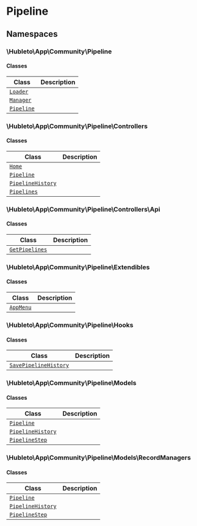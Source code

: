 
# 
# Pipeline

## Namespaces

### \Hubleto\App\Community\Pipeline

#### Classes

| Class                                                           | Description |
|-----------------------------------------------------------------|-------------|
| [`Loader`](./classes/Hubleto/App/Community/Pipeline/Loader)     |             |
| [`Manager`](./classes/Hubleto/App/Community/Pipeline/Manager)   |             |
| [`Pipeline`](./classes/Hubleto/App/Community/Pipeline/Pipeline) |             |

### \Hubleto\App\Community\Pipeline\Controllers

#### Classes

| Class                                                                                     | Description |
|-------------------------------------------------------------------------------------------|-------------|
| [`Home`](./classes/Hubleto/App/Community/Pipeline/Controllers/Home)                       |             |
| [`Pipeline`](./classes/Hubleto/App/Community/Pipeline/Controllers/Pipeline)               |             |
| [`PipelineHistory`](./classes/Hubleto/App/Community/Pipeline/Controllers/PipelineHistory) |             |
| [`Pipelines`](./classes/Hubleto/App/Community/Pipeline/Controllers/Pipelines)             |             |

### \Hubleto\App\Community\Pipeline\Controllers\Api

#### Classes

| Class                                                                                   | Description |
|-----------------------------------------------------------------------------------------|-------------|
| [`GetPipelines`](./classes/Hubleto/App/Community/Pipeline/Controllers/Api/GetPipelines) |             |

### \Hubleto\App\Community\Pipeline\Extendibles

#### Classes

| Class                                                                     | Description |
|---------------------------------------------------------------------------|-------------|
| [`AppMenu`](./classes/Hubleto/App/Community/Pipeline/Extendibles/AppMenu) |             |

### \Hubleto\App\Community\Pipeline\Hooks

#### Classes

| Class                                                                                       | Description |
|---------------------------------------------------------------------------------------------|-------------|
| [`SavePipelineHistory`](./classes/Hubleto/App/Community/Pipeline/Hooks/SavePipelineHistory) |             |

### \Hubleto\App\Community\Pipeline\Models

#### Classes

| Class                                                                                | Description |
|--------------------------------------------------------------------------------------|-------------|
| [`Pipeline`](./classes/Hubleto/App/Community/Pipeline/Models/Pipeline)               |             |
| [`PipelineHistory`](./classes/Hubleto/App/Community/Pipeline/Models/PipelineHistory) |             |
| [`PipelineStep`](./classes/Hubleto/App/Community/Pipeline/Models/PipelineStep)       |             |

### \Hubleto\App\Community\Pipeline\Models\RecordManagers

#### Classes

| Class                                                                                               | Description |
|-----------------------------------------------------------------------------------------------------|-------------|
| [`Pipeline`](./classes/Hubleto/App/Community/Pipeline/Models/RecordManagers/Pipeline)               |             |
| [`PipelineHistory`](./classes/Hubleto/App/Community/Pipeline/Models/RecordManagers/PipelineHistory) |             |
| [`PipelineStep`](./classes/Hubleto/App/Community/Pipeline/Models/RecordManagers/PipelineStep)       |             |
